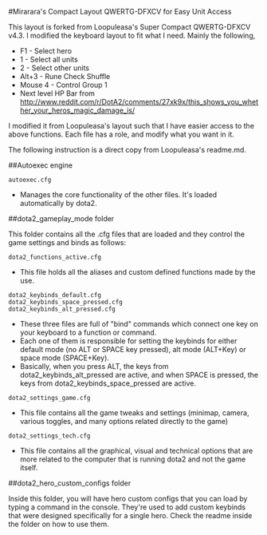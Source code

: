 #Mirarara's Compact Layout QWERTG-DFXCV for Easy Unit Access

This layout is forked from Loopuleasa's Super Compact QWERTG-DFXCV v4.3.
I modified the keyboard layout to fit what I need. Mainly the following,
- F1 - Select hero
- 1 - Select all units
- 2 - Select other units
- Alt+3 - Rune Check Shuffle
- Mouse 4 - Control Group 1
- Next level HP Bar from http://www.reddit.com/r/DotA2/comments/27xk9x/this_shows_you_whether_your_heros_magic_damage_is/

I modified it from Loopuleasa's layout such that I have easier access to the above functions.
Each file has a role, and modify what you want in it.

The following instruction is a direct copy from Loopuleasa's readme.md.

##Autoexec engine

```
autoexec.cfg
```
- Manages the core functionality of the other files. It's loaded automatically by dota2. 

##dota2_gameplay_mode folder



This folder contains all the .cfg files that are loaded
and they control the game settings and binds as follows:

```
dota2_functions_active.cfg
```
- This file holds all the aliases and custom defined functions made by the use.

```
dota2_keybinds_default.cfg
dota2_keybinds_space_pressed.cfg
dota2_keybinds_alt_pressed.cfg
```
- These three files are full of "bind" commands which connect one key on your keyboard to a function or command.
- Each one of them is responsible for setting the keybinds for either default mode (no ALT or SPACE key pressed), alt mode (ALT+Key) or space mode (SPACE+Key).
- Basically, when you press ALT, the keys from dota2_keybinds_alt_pressed are active, and when SPACE is pressed, the keys from dota2_keybinds_space_pressed are active.

```
dota2_settings_game.cfg
```
- This file contains all the game tweaks and settings (minimap, camera, various toggles, and many options related directly to the game)

```
dota2_settings_tech.cfg
```
- This file contains all the graphical, visual and technical options that are more related to the computer that is running dota2 and not the game itself.

##dota2_hero_custom_configs folder

Inside this folder, you will have hero custom configs that 
you can load by typing a command in the console. 
They're used to add custom keybinds that were designed 
specifically for a single hero. 
Check the readme inside the folder on how to use them.


